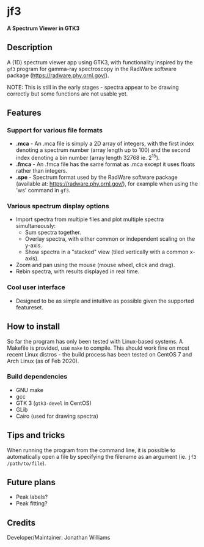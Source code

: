 # **jf3**

**A Spectrum Viewer in GTK3**

## Description

A (1D) spectrum viewer app using GTK3, with functionality inspired by the `gf3` program for gamma-ray spectroscopy in the RadWare software package (https://radware.phy.ornl.gov/).

NOTE: This is still in the early stages - spectra appear to be drawing correctly but some functions are not usable yet.

## Features

### Support for various file formats

* **.mca** - An .mca file is simply a 2D array of integers, with the first index denoting a spectrum number (array length up to 100) and the second index denoting a bin number (array length 32768 ie. 2<sup>15</sup>).
* **.fmca** - An .fmca file has the same format as .mca except it uses floats rather than integers.
* **.spe** -  Spectrum format used by the RadWare software package (available at: https://radware.phy.ornl.gov/), for example when using the 'ws' command in `gf3`.

### Various spectrum display options

* Import spectra from multiple files and plot multiple spectra simultaneously:
    * Sum spectra together.
    * Overlay spectra, with either common or independent scaling on the y-axis.
    * Show spectra in a "stacked" view (tiled vertically with a common x-axis).
* Zoom and pan using the mouse (mouse wheel, click and drag).
* Rebin spectra, with results displayed in real time.

### Cool user interface

* Designed to be as simple and intuitive as possible given the supported featureset.

## How to install

So far the program has only been tested with Linux-based systems.  A Makefile is provided, use `make` to compile.  This should work fine on most recent Linux distros - the build process has been tested on CentOS 7 and Arch Linux (as of Feb 2020).

### Build dependencies

* GNU make
* gcc
* GTK 3 (`gtk3-devel` in CentOS)
* GLib
* Cairo (used for drawing spectra)

## Tips and tricks

When running the program from the command line, it is possible to automatically open a file by specifying the filename as an argument (ie. `jf3 /path/to/file`).


## Future plans

* Peak labels?
* Peak fitting?

## Credits

Developer/Maintainer: Jonathan Williams

